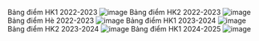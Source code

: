 Bảng điểm HK1 2022-2023
![image](https://github.com/user-attachments/assets/33eed853-8cea-4125-954b-b25a14c1b675)
Bảng điểm HK2 2022-2023
![image](https://github.com/user-attachments/assets/b2388701-a331-4638-93b0-3b9699b7ffc7)
Bảng điểm Hè 2022-2023
![image](https://github.com/user-attachments/assets/bf953a9c-bc2b-4420-9c20-42d8bf805ee2)
Bảng điểm HK1 2023-2024
![image](https://github.com/user-attachments/assets/07d5d834-a441-46c8-b2ef-6f3a5a948e2c)
Bảng điểm HK2 2023-2024
![image](https://github.com/user-attachments/assets/a2d1ec91-a96c-46af-9b25-fdab807b1948)
Bảng điểm HK1 2024-2025
![image](https://github.com/user-attachments/assets/5d16bfed-3133-44ff-b3ea-a7cd6626a95c)




